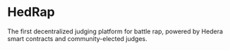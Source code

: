 # HedRap
The first decentralized judging platform for battle rap, powered by Hedera smart contracts and community-elected judges.
